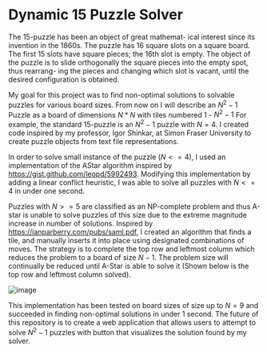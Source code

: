 # Dynamic 15 Puzzle Solver
The 15-puzzle has been an object of great mathemat-
ical interest since its invention in the 1860s. The puzzle has 16
square slots on a square board. The first 15 slots have square
pieces; the 16th slot is empty. The object of the puzzle is to slide
orthogonally the square pieces into the empty spot, thus rearrang-
ing the pieces and changing which slot is vacant, until the desired
configuration is obtained.

My goal for this project was to find non-optimal solutions to solvable puzzles for various board sizes. 
From now on I will describe an $N^2-1$ Puzzle as a board of dimensions $N*N$ with tiles numbered $1$ - $N^2-1$
For example, the standard 15-puzzle is an $N^2-1$ puzzle with $N=4$. I created code inspired by my professor, Igor Shinkar, at Simon Fraser University to create puzzle objects from text file representations.

In order to solve small instance of the puzzle ($N<=4$), I used an implementation of the AStar algorithm inspired by https://gist.github.com/leopd/5992493.
Modifying this implementation by adding a linear conflict heuristic, I was able to solve all puzzles with $N<=4$ in under one second.

Puzzles with $N>=5$ are classified as an NP-complete problem and thus A-star is unable to solve puzzles of this size due to the extreme magnitude increase in number of solutions. Inspired by https://ianparberry.com/pubs/saml.pdf, I created an algorithm that finds a tile, and manually inserts it into place using designated combinations of moves. The strategy is to complete the top row and leftmost column which reduces the problem to a board of size $N-1$. The problem size will continually be reduced until A-Star is able to solve it (Shown below is the top row and leftmost column solved).

![image](https://user-images.githubusercontent.com/108145727/232346125-bf57ef0f-7c9d-437f-8e89-166f2eb6664d.png)

This implementation has been tested on board sizes of size up to $N=9$ and succeeded in finding non-optimal solutions in under 1 second. The future of this repository is to create a web application that allows users to attempt to solve $N^2-1$ puzzles with button that visualizes the solution found by my solver.
